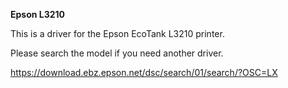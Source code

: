 <b> Epson L3210 </b>

This is a driver for the Epson EcoTank L3210 printer.

Please search the model if you need another driver.

https://download.ebz.epson.net/dsc/search/01/search/?OSC=LX


